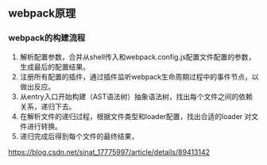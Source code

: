 ## webpack原理

### webpack的构建流程 
1. 解析配置参数，合并从shell传入和webpack.config.js配置文件配置的参数，生成最后的配置结果。
1. 注册所有配置的插件，通过插件监听webpack生命周期过程中的事件节点，以做出反应。
1. 从entry入口开始构建（AST语法树）抽象语法树，找出每个文件之间的依赖关系，递归下去。
1. 在解析文件的递归过程，根据文件类型和loader配置，找出合适的loader 对文件进行转换。
1. 递归完成后得到每个文件的最终结果，

https://blog.csdn.net/sinat_17775997/article/details/89413142